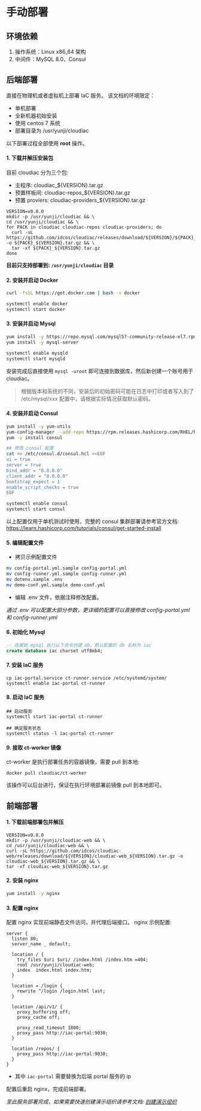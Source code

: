 # 手动部署

## 环境依赖
1. 操作系统：Linux x86_64 架构
1. 中间件：MySQL 8.0、Consul

## 后端部署
直接在物理机或者虚拟机上部署 IaC 服务。
该文档的环境限定：

- 单机部署
- 全新机器初始安装
- 使用 centos 7 系统
- 部署目录为 /usr/yunji/cloudiac


以下部署过程全部使用 **root** 操作。
#### 1. 下载并解压安装包

目前 cloudiac 分为三个包:

- 主程序: cloudiac_${VERSION}.tar.gz
- 预置样板间: cloudiac-repos_${VERSION}.tar.gz
- 预置 proviers: cloudiac-providers_${VERSION}.tar.gz 


```
VERSION=v0.8.0
mkdir -p /usr/yunji/cloudiac && \
cd /usr/yunji/cloudiac && \
for PACK in cloudiac cloudiac-repos cloudiac-providers; do
  curl -sL https://github.com/idcos/cloudiac/releases/download/${VERSION}/${PACK}_${VERSION}.tar.gz -o ${PACK}_${VERSION}.tar.gz && \
  tar -xf ${PACK}_${VERSION}.tar.gz
done
```

**目前只支持部署到: `/usr/yunji/cloudiac` 目录**


#### 2. 安装并启动 Docker
```bash
curl -fsSL https://get.docker.com | bash -s docker

systemctl enable docker
systemctl start docker
```

#### 3. 安装并启动 Mysql
```bash
yum install -y https://repo.mysql.com/mysql57-community-release-el7.rpm
yum install -y mysql-server

systemctl enable mysqld
systemctl start mysqld
```

安装完成后直接使用 `mysql -uroot` 即可连接到数据库，然后新创建一个账号用于 cloudiac。
> 根据版本和系统的不同，安装后的初始密码可能在日志中打印或者写入到了 /etc/mysql/xxx 配置中，请根据实际情况获取默认密码。

#### 4. 安装并启动 Consul

```bash
yum install -y yum-utils
yum-config-manager --add-repo https://rpm.releases.hashicorp.com/RHEL/hashicorp.repo
yum -y install consul

## 修改 consul 配置
cat >> /etc/consul.d/consul.hcl <<EOF
ui = true
server = true
bind_addr = "0.0.0.0"
client_addr = "0.0.0.0"
bootstrap_expect = 1
enable_script_checks = true
EOF

systemctl enable consul
systemctl start consul
```

以上配置仅用于单机测试时使用，完整的 consul 集群部署请参考官方文档:    
https://learn.hashicorp.com/tutorials/consul/get-started-install

#### 5. 编辑配置文件
- 拷贝示例配置文件
```bash
mv config-portal.yml.sample config-portal.yml
mv config-runner.yml.sample config-runner.yml
mv dotenv.sample .env
mv demo-conf.yml.sample demo-conf.yml
```
- 编辑 .env 文件，依据注释修改配置。

*通过 .env 可以配置大部分参数，更详细的配置可以直接修改 config-portal.yml 和 config-runner.yml*

#### 6. 初始化 Mysql
```sql
-- 连接到 mysql 执行以下命令创建 db，默认配置的 db 名称为 iac
create database iac charset utf8mb4;
```

#### 7. 安装 IaC 服务
```shell
cp iac-portal.service ct-runner.service /etc/systemd/system/
systemctl enable iac-portal ct-runner
```

#### 8. 启动 IaC 服务
```shell
## 启动服务
systemctl start iac-portal ct-runner

## 确定服务状态
systemctl status -l iac-portal ct-runner
```

#### 9. 接取 ct-worker 镜像
ct-worker 是执行部署任务的容器镜像，需要 pull 到本地:
```
docker pull cloudiac/ct-worker
```

该操作可以后台进行，保证在执行环境部署前镜像 pull 到本地即可。

## 前端部署
#### 1. 下载前端部署包并解压
```
VERSION=v0.8.0
mkdir -p /usr/yunji/cloudiac-web && \
cd /usr/yunji/cloudiac-web && \
curl -sL https://github.com/idcos/cloudiac-web/releases/download/${VERSION}/cloudiac-web_${VERSION}.tar.gz -o cloudiac-web_${VERSION}.tar.gz && \
tar -xf cloudiac-web_${VERSION}.tar.gz
```

#### 2. 安装 nginx
```bash
yum install -y nginx
```

#### 3. 配置 nginx
配置 nginx 实现前端静态文件访问，并代理后端接口。
nginx 示例配置:
```
server {
  listen 80;
  server_name _ default;

  location / {
    try_files $uri $uri/ /index.html /index.htm =404;
    root /usr/yunji/cloudiac-web;
    index  index.html index.htm;
  }

  location = /login {
    rewrite ^/login /login.html last;
  }

  location /api/v1/ {
    proxy_buffering off;
    proxy_cache off;

    proxy_read_timeout 1800;
    proxy_pass http://iac-portal:9030;
  }

  location /repos/ {
    proxy_pass http://iac-portal:9030;
  }
}
```

- 其中 `iac-portal` 需要替换为后端 portal 服务的 ip

配置后重启 nginx，完成前端部署。


*至此服务部署完成，如果需要快速创建演示组织请参考文档: [创建演示组织](../demo-org/)*
